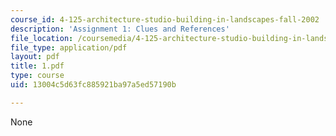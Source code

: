 ```yaml
---
course_id: 4-125-architecture-studio-building-in-landscapes-fall-2002
description: 'Assignment 1: Clues and References'
file_location: /coursemedia/4-125-architecture-studio-building-in-landscapes-fall-2002/13004c5d63fc885921ba97a5ed57190b_1.pdf
file_type: application/pdf
layout: pdf
title: 1.pdf
type: course
uid: 13004c5d63fc885921ba97a5ed57190b

---
```

None